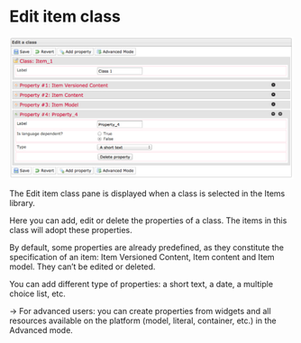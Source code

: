 <!--
parent:
    title: Manage_Items
author:
    - 'Jérôme Bogaerts'
created_at: '2012-03-09 16:48:42'
updated_at: '2013-03-13 13:18:49'
tags:
    - 'Manage Items'
-->

Edit item class
===============

![](../resources/items_editclass.png)

The Edit item class pane is displayed when a class is selected in the Items library.

Here you can add, edit or delete the properties of a class. The items in this class will adopt these properties.

By default, some properties are already predefined, as they constitute the specification of an item: Item Versioned Content, Item content and Item model. They can’t be edited or deleted.

You can add different type of properties: a short text, a date, a multiple choice list, etc.

-\> For advanced users: you can create properties from widgets and all resources available on the platform (model, literal, container, etc.) in the Advanced mode.

